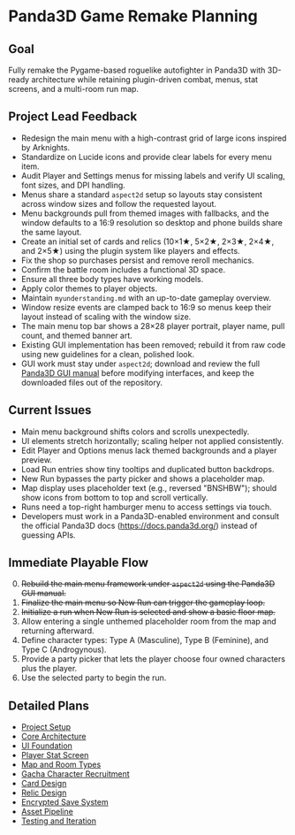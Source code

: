 # Panda3D Game Remake Planning

## Goal
Fully remake the Pygame-based roguelike autofighter in Panda3D with 3D-ready architecture while retaining plugin-driven combat, menus, stat screens, and a multi-room run map.

## Project Lead Feedback
- Redesign the main menu with a high-contrast grid of large icons inspired by Arknights.
- Standardize on Lucide icons and provide clear labels for every menu item.
- Audit Player and Settings menus for missing labels and verify UI scaling, font sizes, and DPI handling.
- Menus share a standard `aspect2d` setup so layouts stay consistent across window sizes and follow the requested layout.
- Menu backgrounds pull from themed images with fallbacks, and the window defaults to a 16:9 resolution so desktop and phone builds share the same layout.
- Create an initial set of cards and relics (10×1★, 5×2★, 2×3★, 2×4★, and 2×5★) using the plugin system like players and effects.
- Fix the shop so purchases persist and remove reroll mechanics.
- Confirm the battle room includes a functional 3D space.
- Ensure all three body types have working models.
- Apply color themes to player objects.
- Maintain `myunderstanding.md` with an up-to-date gameplay overview.
- Window resize events are clamped back to 16:9 so menus keep their
  layout instead of scaling with the window size.
- The main menu top bar shows a 28×28 player portrait, player name, pull count, and themed banner art.
- Existing GUI implementation has been removed; rebuild it from raw code using new guidelines for a clean, polished look.
- GUI work must stay under `aspect2d`; download and review the full [Panda3D GUI manual](https://docs.panda3d.org/1.10/python/programming/gui/index) before modifying interfaces, and keep the downloaded files out of the repository.

## Current Issues
- Main menu background shifts colors and scrolls unexpectedly.
- UI elements stretch horizontally; scaling helper not applied consistently.
- Edit Player and Options menus lack themed backgrounds and a player preview.
- Load Run entries show tiny tooltips and duplicated button backdrops.
- New Run bypasses the party picker and shows a placeholder map.
- Map display uses placeholder text (e.g., reversed "BNSHBW"); should show icons from bottom to top and scroll vertically.
- Runs need a top-right hamburger menu to access settings via touch.
- Developers must work in a Panda3D-enabled environment and consult the official Panda3D docs (https://docs.panda3d.org/) instead of guessing APIs.

## Immediate Playable Flow
0. ~~Rebuild the main menu framework under `aspect2d` using the Panda3D GUI manual.~~
1. ~~Finalize the main menu so New Run can trigger the gameplay loop.~~
2. ~~Initialize a run when New Run is selected and show a basic floor map.~~
3. Allow entering a single unthemed placeholder room from the map and returning afterward.
4. Define character types: Type A (Masculine), Type B (Feminine), and Type C (Androgynous).
5. Provide a party picker that lets the player choose four owned characters plus the player.
6. Use the selected party to begin the run.

## Detailed Plans
- [Project Setup](f94337b7-project-setup-plan.md)
- [Core Architecture](8aabf6d1-core-architecture-plan.md)
- [UI Foundation](e26e5ed7-ui-foundation-plan.md)
- [Player Stat Screen](a28124e9-player-stat-screen-plan.md)
- [Map and Room Types](e158df1a-map-and-room-types-plan.md)
- [Gacha Character Recruitment](82dc97b7-gacha-character-recruitment-plan.md)
- [Card Design](726d03ae-card-plan.md)
- [Relic Design](bd48a561-relic-plan.md)
- [Encrypted Save System](43054f8b-encrypted-save-system-plan.md)
- [Asset Pipeline](0c92aee1-asset-pipeline-plan.md)
- [Testing and Iteration](0fc17c39-testing-and-iteration-plan.md)
